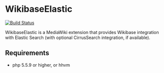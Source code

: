 WikibaseElastic
===============

[![Build Status](https://travis-ci.org/filbertkm/WikibaseElastic.svg?branch=master)](https://travis-ci.org/filbertkm/WikibaseElastic)

WikibaseElastic is a MediaWiki extension that provides Wikibase integration with Elastic Search (with optional CirrusSearch integration, if available).

## Requirements

* php 5.5.9 or higher, or hhvm
